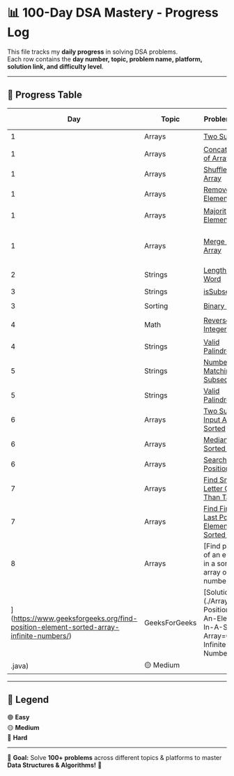# 📊 100-Day DSA Mastery - Progress Log  

This file tracks my **daily progress** in solving DSA problems.  
Each row contains the **day number, topic, problem name, platform, solution link, and difficulty level**.  

---

## 📅 Progress Table  

| Day  | Topic      | Problem Name                                   | Platform   | Solution Link                                      | Difficulty |
|------|-----------|-----------------------------------------------|------------|--------------------------------------------------|------------|
| 1    | Arrays    | [Two Sum](https://leetcode.com/problems/two-sum/) | LeetCode   | [Solution](./Arrays/Two-Sum.java)                | 🟢 Easy    |
| 1    | Arrays    | [Concatenation of Array](https://leetcode.com/problems/concatenation-of-array/) | LeetCode   | [Solution](./Arrays/Concatenation-Of-Array.java) | 🟢 Easy    |
| 1    | Arrays    | [Shuffle the Array](https://leetcode.com/problems/shuffle-the-array/) | LeetCode   | [Solution](./Arrays/Shuffle-The-Array.java)      | 🟢 Easy    |
| 1    | Arrays    | [Remove Element](https://leetcode.com/problems/remove-element/) | LeetCode   | [Solution](./Arrays/Remove-Element.java)         | 🟢 Easy    |
| 1    | Arrays    | [Majority Element](https://leetcode.com/problems/majority-element/) | LeetCode   | [Solution](./Arrays/Majority-Element.java)       | 🟡 Medium  |
| 1    | Arrays    | [Merge Sorted Array](https://leetcode.com/problems/merge-sorted-array/) | LeetCode   | [Solution 1](./Arrays/Merge-Sorted-Array-1.java) / [Solution 2](./Arrays/Merge-Sorted-Array-2.java) | 🟢 Easy    |
| 2   | Strings    | [ Length of Last Word](https://leetcode.com/problems/length-of-last-word/) | LeetCode   | [Solution](./Strings/Length-Of-Last-Word.java)      | 🟢 Easy    |
| 3   | Strings    | [isSubsequence](https://leetcode.com/problems/is-subsequence/) | LeetCode   | [Solution](./Strings/Is-Subsequence.java)         | 🟢 Easy    |
| 3   | Sorting    | [Binary Search](https://leetcode.com/problems/binary-search/) | LeetCode   | [Solution](./Sorting/Binary-Search.java)         | 🟢 Easy    |
| 4   | Math    | [Reverse Integer](https://leetcode.com/problems/reverse-integer/) | LeetCode   | [Solution](./Math/Reverse-Integer.java)         | 🟡 Medium    |
| 4   | Strings    | [Valid Palindrome](https://leetcode.com/problems/valid-palindrome/) | LeetCode   | [Solution](./Strings/Valid-Palindrome.java)         | 🟢 Easy  |
| 5   | Strings    | [Number of Matching Subsequences](https://leetcode.com/problems/number-of-matching-subsequences/) | LeetCode   | [Solution](./Strings/Number-of-Matching-Subsequences.java)         |  🟡 Medium   |
| 5   | Strings    | [Valid Palindrome ](https://leetcode.com/problems/valid-palindrome/) | LeetCode   | [Solution](./Strings/Valid-Palindrome.java)         | 🟢 Easy   |
| 6    | Arrays    | [Two Sum II - Input Array Is Sorted](https://leetcode.com/problems/two-sum-ii-input-array-is-sorted/) | LeetCode   | [Solution](./Arrays/Two-Sum-II-Input-Array-Is-Sorted.java)         | 🟡 Medium  |
| 6    | Arrays    | [Median of Two Sorted Arrays](https://leetcode.com/problems/median-of-two-sorted-arrays/) | LeetCode   | [Solution](./Arrays/Median-of-Two-Sorted-Arrays.java)         | 🔴 Hard |
| 6    | Arrays    | [Search Insert Position](https://leetcode.com/problems/search-insert-position/) | LeetCode   | [Solution](./Arrays/Search-Insert-Position.java)         | 🟢 Easy  |
| 7   | Arrays    | [Find Smallest Letter Greater Than Target](https://leetcode.com/problems/find-smallest-letter-greater-than-target/) | LeetCode   | [Solution](./Arrays/Find-Smallest-Letter-Greater-Than-Target.java)         | 🟢 Easy  |
| 7    | Arrays    | [Find First and Last Position of Element in Sorted Array](https://leetcode.com/problems/find-first-and-last-position-of-element-in-sorted-array/) | LeetCode   | [Solution](./Arrays/Find-First-And-Last-Position-Of-Element-In-Sorted-Array.java)         | 🟢 Easy  |
| 8   | Arrays    | [Find position of an element in a sorted array of infinite numbers
](https://www.geeksforgeeks.org/find-position-element-sorted-array-infinite-numbers/) | GeeksForGeeks   | [Solution](./Arrays/Find-Position-Of-An-Element-In-A-Sorted-Array=Of-Infinite-Numbers
.java)         | 🟡 Medium |
---

## 📌 Legend  
🟢 **Easy**  
🟡 **Medium**  
🔴 **Hard**  

---


🎯 **Goal:** Solve **100+ problems** across different topics & platforms to master **Data Structures & Algorithms!** 🚀
